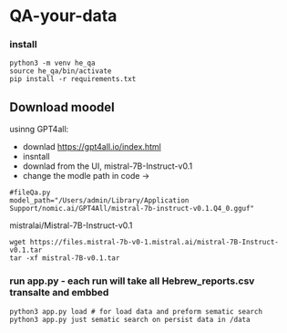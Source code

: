 # QA-your-data

### install
```
python3 -m venv he_qa
source he_qa/bin/activate
pip install -r requirements.txt
```

## Download moodel
usinng GPT4all:

- downlad https://gpt4all.io/index.html
- insntall
- downlad from the UI,  mistral-7B-Instruct-v0.1
- change the modle path in code ->  
```
#fileQa.py
model_path="/Users/admin/Library/Application Support/nomic.ai/GPT4All/mistral-7b-instruct-v0.1.Q4_0.gguf"
```

mistralai/Mistral-7B-Instruct-v0.1
```
wget https://files.mistral-7b-v0-1.mistral.ai/mistral-7B-Instruct-v0.1.tar
tar -xf mistral-7B-v0.1.tar
```


### run app.py - each run will take all Hebrew_reports.csv transalte and embbed
```
python3 app.py load # for load data and preform sematic search
python3 app.py just sematic search on persist data in /data
```

